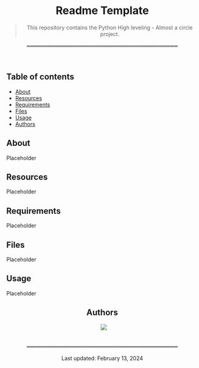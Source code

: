 <div align="center">
  
<h1> Readme Template </h1>

> This repository contains the Python High leveling - Almost a circle project.

</div>

<div align="center">

════════════════════════════════════════ 

</div>

<br>

## Table of contents
* [About](#about)
* [Resources](#resources)
* [Requirements](#requirements)
* [Files](#files)
* [Usage](#usage)
* [Authors](#authors)

## About
Placeholder

## Resources
Placeholder

## Requirements
Placeholder

## Files
Placeholder

## Usage
Placeholder

<div align="center">

## Authors
  
&ensp;[<img src="https://img.shields.io/badge/Nitsu47-%23121011.svg?style=for-the-badge&logo=github&logoColor=white">](https://github.com/Nitsu47)

<br>
════════════════════════════════════════
<br>

Last updated: February 13, 2024

</div>